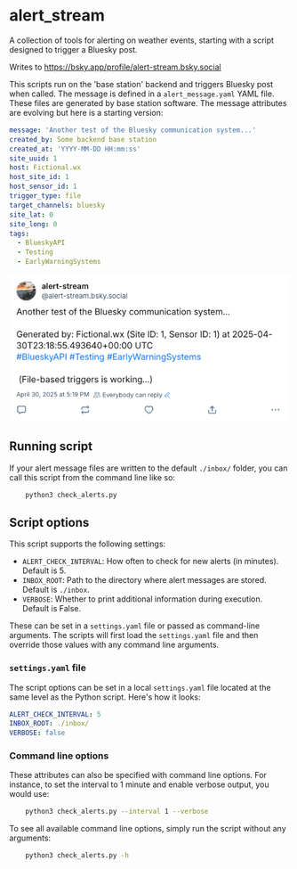 # alert_stream
A collection of tools for alerting on weather events, starting with a script designed to trigger a Bluesky post. 

Writes to https://bsky.app/profile/alert-stream.bsky.social

This scripts run on the 'base station' backend and triggers Bluesky post when called. The message is defined in a `alert_message.yaml` YAML file. These files are generated by base station software. The message attributes are evolving but here is a starting version:

```yaml
message: 'Another test of the Bluesky communication system...'
created_by: Some backend base station
created_at: 'YYYY-MM-DD HH:mm:ss'
site_uuid: 1
host: Fictional.wx
host_site_id: 1
host_sensor_id: 1
trigger_type: file
target_channels: bluesky
site_lat: 0
site_long: 0
tags:
  - BlueskyAPI
  - Testing
  - EarlyWarningSystems
```
![An example Bluesky post](docs/images/bluesky_post.png) 

## Running script

If your alert message files are written to the default `./inbox/` folder, you can call this script from the command line like so:
```bash
    python3 check_alerts.py
```

## Script options

This script supports the following settings:
* `ALERT_CHECK_INTERVAL`: How often to check for new alerts (in minutes). Default is 5.
* `INBOX_ROOT`: Path to the directory where alert messages are stored. Default is `./inbox`.
* `VERBOSE`: Whether to print additional information during execution. Default is False.

These can be set in a `settings.yaml` file or passed as command-line arguments. The scripts will first load the `settings.yaml` file and then override those values with any command line arguments.

### `settings.yaml` file

The script options can be set in a local `settings.yaml` file located at the same level as the Python script. Here's how it looks: 
```yaml
ALERT_CHECK_INTERVAL: 5
INBOX_ROOT: ./inbox/
VERBOSE: false
```  

### Command line options

These attributes can also be specified with command line options. For instance, to set the interval to 1 minute and enable verbose output, you would use:
```bash
    python3 check_alerts.py --interval 1 --verbose
``` 

To see all available command line options, simply run the script without any arguments:
```bash
    python3 check_alerts.py -h
``` 

